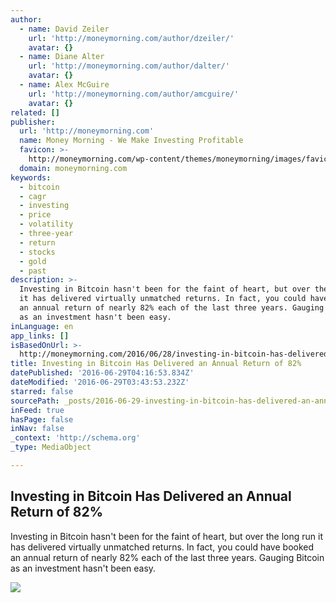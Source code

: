```yaml
---
author:
  - name: David Zeiler
    url: 'http://moneymorning.com/author/dzeiler/'
    avatar: {}
  - name: Diane Alter
    url: 'http://moneymorning.com/author/dalter/'
    avatar: {}
  - name: Alex McGuire
    url: 'http://moneymorning.com/author/amcguire/'
    avatar: {}
related: []
publisher:
  url: 'http://moneymorning.com'
  name: Money Morning - We Make Investing Profitable
  favicon: >-
    http://moneymorning.com/wp-content/themes/moneymorning/images/favicon.ico?5aa997
  domain: moneymorning.com
keywords:
  - bitcoin
  - cagr
  - investing
  - price
  - volatility
  - three-year
  - return
  - stocks
  - gold
  - past
description: >-
  Investing in Bitcoin hasn't been for the faint of heart, but over the long run
  it has delivered virtually unmatched returns. In fact, you could have booked
  an annual return of nearly 82% each of the last three years. Gauging Bitcoin
  as an investment hasn't been easy.
inLanguage: en
app_links: []
isBasedOnUrl: >-
  http://moneymorning.com/2016/06/28/investing-in-bitcoin-has-delivered-an-annual-return-of-82/
title: Investing in Bitcoin Has Delivered an Annual Return of 82%
datePublished: '2016-06-29T04:16:53.834Z'
dateModified: '2016-06-29T03:43:53.232Z'
starred: false
sourcePath: _posts/2016-06-29-investing-in-bitcoin-has-delivered-an-annual-return-of-82.md
inFeed: true
hasPage: false
inNav: false
_context: 'http://schema.org'
_type: MediaObject

---
```

<article style=""><h1>Investing in Bitcoin Has Delivered an Annual Return of 82%</h1><p>Investing in Bitcoin hasn't been for the faint of heart, but over the long run it has delivered virtually unmatched returns. In fact, you could have booked an annual return of nearly 82% each of the last three years. Gauging Bitcoin as an investment hasn't been easy.</p><img src="http://moneymorning.com/wp-content/blogs.dir/1/files/2016/06/investing-in-bitcoin.png" /></article>